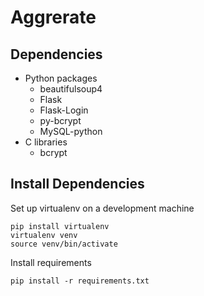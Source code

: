 Aggrerate
=========

Dependencies
------------

* Python packages
  - beautifulsoup4
  - Flask
  - Flask-Login
  - py-bcrypt
  - MySQL-python
* C libraries
  - bcrypt

Install Dependencies
------------

Set up virtualenv on a development machine

```
pip install virtualenv
virtualenv venv
source venv/bin/activate
```

Install requirements

```
pip install -r requirements.txt
```
